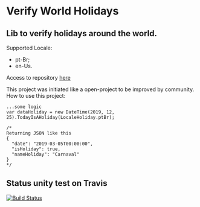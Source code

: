 # Verify World Holidays

## Lib to verify holidays around the world.

Supported Locale:
  - pt-Br;
  - en-Us.

Access to repository [here](https://github.com/guilhermecaixeta/VerifyWorldHolidays)

This project was initiated like a open-project to be improved by community.
How to use this project:

```
...some logic
var dataHoliday = new DateTime(2019, 12, 25).TodayIsAHoliday(LocaleHoliday.ptBr);

/*
Returning JSON like this
{
  "date": "2019-03-05T00:00:00",
  "isHoliday": true,
  "nameHoliday": "Carnaval"
}
*/
```


## Status unity test on Travis 

[![Build Status](https://travis-ci.org/guilhermecaixeta/World.Holiday.DotNetCore2.2.svg?branch=master)](https://travis-ci.org/guilhermecaixeta/World.Holiday.DotNetCore2.2)
